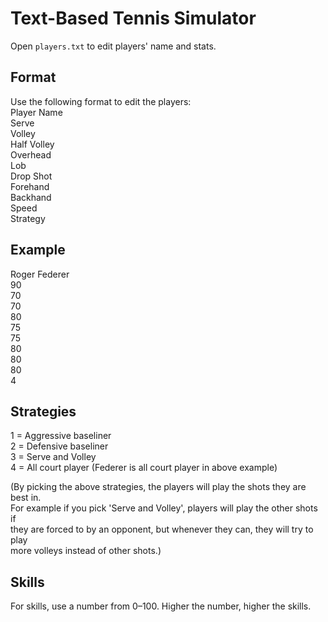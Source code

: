 # Text-Based Tennis Simulator

Open `players.txt` to edit players' name and stats.  

## Format  

Use the following format to edit the players:  
Player Name  
Serve  
Volley  
Half Volley  
Overhead  
Lob  
Drop Shot  
Forehand  
Backhand  
Speed  
Strategy  

## Example  
Roger Federer  
90  
70  
70  
80  
75  
75  
80  
80  
80  
4  

## Strategies  
1 = Aggressive baseliner  
2 = Defensive baseliner  
3 = Serve and Volley  
4 = All court player (Federer is all court player in above example)  

(By picking the above strategies, the players will play the shots they are best in.  
For example if you pick 'Serve and Volley', players will play the other shots if  
they are forced to by an opponent, but whenever they can, they will try to play  
more volleys instead of other shots.)  

## Skills  
For skills, use a number from 0–100. Higher the number, higher the skills.  
